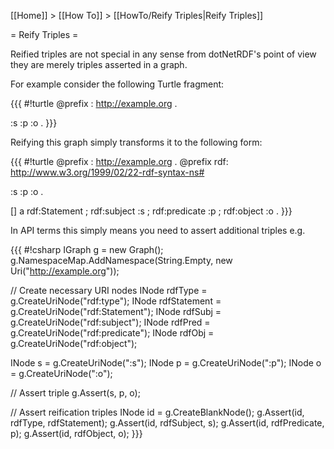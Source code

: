 [[Home]] > [[How To]] > [[HowTo/Reify Triples|Reify Triples]]

= Reify Triples =

Reified triples are not special in any sense from dotNetRDF's point of view they are merely triples asserted in a graph.

For example consider the following Turtle fragment:

{{{
#!turtle
@prefix : <http://example.org> .

:s :p :o .
}}}

Reifying this graph simply transforms it to the following form:

{{{
#!turtle
@prefix : <http://example.org> .
@prefix rdf: <http://www.w3.org/1999/02/22-rdf-syntax-ns#>

:s :p :o .

[] a rdf:Statement ;
   rdf:subject :s ;
   rdf:predicate :p ;
   rdf:object :o .
}}}

In API terms this simply means you need to assert additional triples e.g.

{{{
#!csharp
IGraph g = new Graph();
g.NamespaceMap.AddNamespace(String.Empty, new Uri("http://example.org"));

// Create necessary URI nodes
INode rdfType = g.CreateUriNode("rdf:type");
INode rdfStatement = g.CreateUriNode("rdf:Statement");
INode rdfSubj = g.CreateUriNode("rdf:subject");
INode rdfPred = g.CreateUriNode("rdf:predicate");
INode rdfObj = g.CreateUriNode("rdf:object");

INode s = g.CreateUriNode(":s");
INode p = g.CreateUriNode(":p");
INode o = g.CreateUriNode(":o");

// Assert triple
g.Assert(s, p, o);

// Assert reification triples
INode id = g.CreateBlankNode();
g.Assert(id, rdfType, rdfStatement);
g.Assert(id, rdfSubject, s);
g.Assert(id, rdfPredicate, p);
g.Assert(id, rdfObject, o);
}}}

